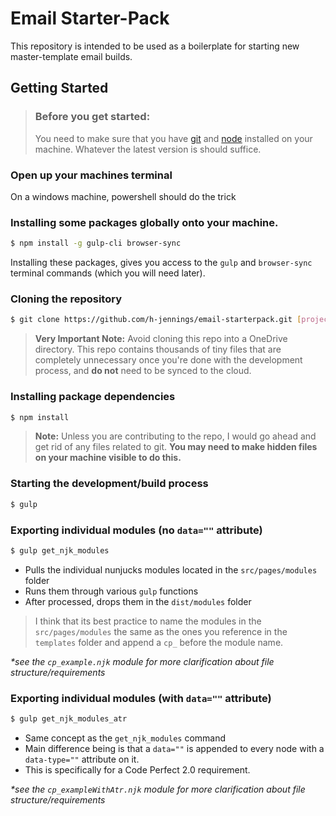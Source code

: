 # Email Starter-Pack
This repository is intended to be used as a boilerplate for starting new master-template email builds. 

## Getting Started

> ### **Before you get started**:
> You need to make sure that you have [git](https://git-scm.com/) and [node](https://nodejs.org/en/) installed on your machine. Whatever the latest version is should suffice.

### Open up your machines terminal

On a windows machine, powershell should do the trick

### Installing some packages globally onto your machine.

``` sh
$ npm install -g gulp-cli browser-sync

```
Installing these packages, gives you access to the `gulp` and `browser-sync` terminal commands (which you will need later). 

### Cloning the repository
``` sh
$ git clone https://github.com/h-jennings/email-starterpack.git [project-name]

```
> **Very Important Note:** Avoid cloning this repo into a OneDrive directory. This repo contains thousands of tiny files that are completely unnecessary once you're done with the development process, and **do not** need to be synced to the cloud.  

### Installing package dependencies
``` sh
$ npm install

```

>**Note:** Unless you are contributing to the repo, I would go ahead and get rid of any files related to git. **You may need to make hidden files on your machine visible to do this.**

### Starting the development/build process 

``` sh
$ gulp

```

### Exporting individual modules (no `data=""` attribute) 

``` sh
$ gulp get_njk_modules

```
- Pulls the individual nunjucks modules located in the `src/pages/modules` folder
- Runs them through various `gulp` functions
- After processed, drops them in the `dist/modules` folder
> I think that its best practice to name the modules in the `src/pages/modules` the same as the ones you reference in the `templates` folder and append a `cp_` before the module name.

_*see the `cp_example.njk` module for more clarification about file structure/requirements_ 

### Exporting individual modules (**with** `data=""` attribute) 

``` sh
$ gulp get_njk_modules_atr

```
- Same concept as the `get_njk_modules` command
- Main difference being is that a `data=""` is appended to every node with a `data-type=""` attribute on it.
- This is specifically for a Code Perfect 2.0 requirement. 

_*see the `cp_exampleWithAtr.njk` module for more clarification about file structure/requirements_ 